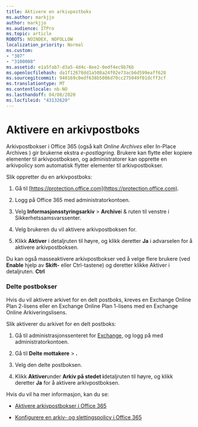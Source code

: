 ```yaml
---
title: Aktivere en arkivpostboks
ms.author: markjjo
author: markjjo
ms.audience: ITPro
ms.topic: article
ROBOTS: NOINDEX, NOFOLLOW
localization_priority: Normal
ms.custom:
- "307"
- "3100008"
ms.assetid: e1a5fab7-d3a5-4d4c-8ee2-0edf4ec9b76b
ms.openlocfilehash: da1f12678dd1a508a24f02e73acb6d599eaff628
ms.sourcegitcommit: 940169c0edf638b5086d70cc275049f01dcff3cf
ms.translationtype: MT
ms.contentlocale: nb-NO
ms.lasthandoff: 04/08/2020
ms.locfileid: "43132620"
---
```

# <a name="enable-an-archive-mailbox"></a>Aktivere en arkivpostboks

Arkivpostbokser i Office 365 (også kalt *Online Archives* eller In-Place Archives ) gir brukerne ekstra *e-postlagring.* Brukere kan flytte eller kopiere elementer til arkivpostboksen, og administratorer kan opprette en arkivpolicy som automatisk flytter elementer til arkivpostbokser.
  
Slik oppretter du en arkivpostboks:
  
1. Gå til [https://protection.office.com](https://protection.office.com).

2. Logg på Office 365 med administratorkontoen.

3. Velg **Informasjonsstyringsarkiv** \> **Archive**i &amp; ruten til venstre i Sikkerhetssamsvarssenter.

4. Velg brukeren du vil aktivere arkivpostboksen for.

5. Klikk **Aktiver** i detaljruten til høyre, og klikk deretter **Ja** i advarselen for å aktivere arkivpostboksen.

Du kan også masseaktivere arkivpostbokser ved å velge flere brukere (ved **Enable** hjelp av **Skift-** eller Ctrl-tastene) og deretter klikke Aktiver i detaljruten. **Ctrl**
  
### <a name="shared-mailboxes"></a>Delte postbokser

Hvis du vil aktivere arkivet for en delt postboks, kreves en Exchange Online Plan 2-lisens eller en Exchange Online Plan 1-lisens med en Exchange Online Arkiveringslisens.  

Slik aktiverer du arkivet for en delt postboks:

1. Gå til administrasjonssenteret for [Exchange,](https://outlook.office365.com/ecp) og logg på med administratorkontoen.

2. Gå til **Delte mottakere** > **.**

3. Velg den delte postboksen.

4. Klikk **Aktiver**under **Arkiv på stedet i**detaljruten til høyre, og klikk deretter **Ja** for å aktivere arkivpostboksen.

Hvis du vil ha mer informasjon, kan du se:
  
- [Aktivere arkivpostbokser i Office 365](https://docs.microsoft.com/office365/securitycompliance/enable-archive-mailboxes)

- [Konfigurere en arkiv- og slettingspolicy i Office 365](https://docs.microsoft.com//office365/securitycompliance/set-up-an-archive-and-deletion-policy-for-mailboxes)
